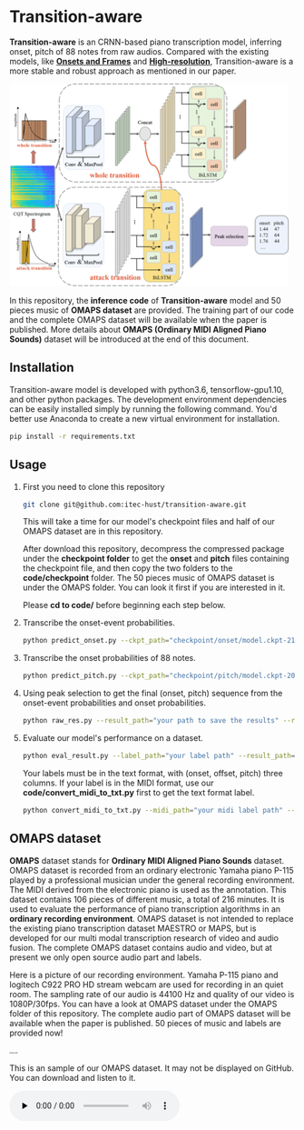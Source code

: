 # Transition-aware
**Transition-aware** is an CRNN-based piano transcription model, inferring onset, pitch of 88 notes from raw audios. Compared with the existing models, like [**Onsets and Frames**](https://github.com/magenta/magenta/tree/master/magenta/models/onsets_frames_transcription) and [**High-resolution**](https://github.com/qiuqiangkong/piano_transcription_inference), Transition-aware is a more stable and robust approach as mentioned in our paper.

<img src="pics/network.png" alt="model" style="zoom:48%;" />

In this repository, the **inference code** of **Transition-aware** model and 50 pieces music of **OMAPS dataset** are provided. The training part of our code and the complete OMAPS dataset will be available when the paper is published.  More details about **OMAPS (Ordinary MIDI Aligned Piano Sounds)** dataset will be introduced at the end of this document.

## Installation
Transition-aware model is developed with python3.6, tensorflow-gpu1.10, and other python packages. The development environment dependencies can be easily installed simply by running the following command. You'd better use Anaconda to create a new virtual environment for installation.
```bash
pip install -r requirements.txt
```

## Usage
1. First you need to clone this repository

   ```bash
   git clone git@github.com:itec-hust/transition-aware.git
   ```

   This will take a time for our model's checkpoint files and half of our OMAPS dataset are in this repository. 

   After download this repository,  decompress the compressed package under the **checkpoint folder** to get the **onset** and **pitch** files containing the checkpoint file, and then copy the two folders to the **code/checkpoint** folder. The 50 pieces music of OMAPS dataset is under the OMAPS folder. You can look it first if you are interested in it.

   

   Please **cd to code/** before beginning each step below.

2. Transcribe the onset-event probabilities.

   ```bash
   python predict_onset.py --ckpt_path="checkpoint/onset/model.ckpt-218000" --audio_dir="your audio path" --predict_dir="your path to save tfrecords" --save_raw_dir="your path to save onset-event probabilities"
   ```

2. Transcribe the onset probabilities of 88 notes.

   ```bash
   python predict_pitch.py --ckpt_path="checkpoint/pitch/model.ckpt-204000" --audio_dir="your audio path" --predict_dir="your path to save tfrecords" --save_raw_dir="your path to save onset probabilities"
   ```
3. Using peak selection to get the final (onset, pitch) sequence from the onset-event probabilities and onset probabilities.

   ```bash
   python raw_res.py --result_path="your path to save the results" --raw_onset_path="your path to save onset-event probabilities" --raw_pitch_path="your path to save onset probabilities"
   ```
4. Evaluate our model's performance on a dataset.

   ```bash
   python eval_result.py --label_path="your label path" --result_path="your path to save the results"
   ```

   Your labels must be in the text format, with (onset, offset, pitch) three columns. If your label is in the MIDI format, use our **code/convert_midi_to_txt.py** first to get the text format label.

   ```bash
   python convert_midi_to_txt.py --midi_path="your midi label path" --txt_path="your path to save the text format label"
   ```



## OMAPS dataset

**OMAPS** dataset stands for **Ordinary MIDI Aligned Piano Sounds** dataset. OMAPS dataset is recorded from an ordinary electronic Yamaha piano P-115 played by a professional musician under the general recording environment. The MIDI derived from the electronic piano is used as the annotation. This dataset contains 106 pieces of different music, a total of 216 minutes. It is used to evaluate the performance of piano transcription algorithms in an **ordinary recording environment**.  OMAPS dataset is not intended to replace the existing piano transcription dataset MAESTRO or MAPS, but is developed for our multi modal transcription research of video and audio fusion.  The complete OMAPS dataset contains audio and video, but at present we only open source audio part and labels.

Here is a picture of our recording environment. Yamaha P-115 piano and  logitech C922 PRO HD stream webcam are used for recording in an quiet room.  The sampling rate of our audio is 44100 Hz and quality of our  video is 1080P/30fps. You can have a look at OMAPS dataset under the OMAPS folder of this repository. The complete audio part of OMAPS dataset will be available when the paper is published. 50 pieces of music and labels are provided now!

<img src="pics/record.png" alt="record" style="zoom:24%;" />



This is an sample of our OMAPS dataset. It may not be displayed on GitHub. You can download and listen to it.

<audio id="audio" controls="" preload="none">
   <source id="mp3" src="OMAPS/001.mp3">
</audio>